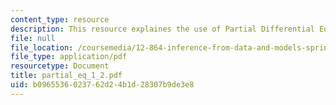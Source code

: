 ```yaml
---
content_type: resource
description: This resource explaines the use of Partial Differential Equations.
file: null
file_location: /coursemedia/12-864-inference-from-data-and-models-spring-2005/b0965536023762d24b1d28307b9de3e8_partial_eq_1_2.pdf
file_type: application/pdf
resourcetype: Document
title: partial_eq_1_2.pdf
uid: b0965536-0237-62d2-4b1d-28307b9de3e8
---
```

